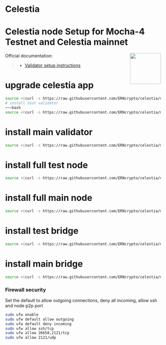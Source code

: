 # Celestia
<div>
<h1 align="left" style="display: flex;"> Celestia node Setup for Mocha-4 Testnet and Celestia mainnet</h1>
<img src="https://avatars.githubusercontent.com/u/54859940?s=200&v=4"  style="float: right;" width="100" height="100"></img>
</div>

Official documentation:
>- [Validator setup instructions](https://docs.celestia.org/nodes/consensus-node)
# upgrade celestia app
~~~bash
source <(curl -s https://raw.githubusercontent.com/ERNcrypto/celestia/main/upgradeapp.sh)
# install test validator
~~~bash
source <(curl -s https://raw.githubusercontent.com/ERNcrypto/celestia/main/installvalidatortest.sh)
~~~
# install main validator
~~~bash
source <(curl -s https://raw.githubusercontent.com/ERNcrypto/celestia/main/installvalidatormain.sh)
~~~
# install full test node
~~~bash
source <(curl -s https://raw.githubusercontent.com/ERNcrypto/celestia/main/installfulltest.sh)
~~~
# install full main node
~~~bash
source <(curl -s https://raw.githubusercontent.com/ERNcrypto/celestia/main/installfullmain.sh)
~~~
# install test bridge
~~~bash 
source <(curl -s https://raw.githubusercontent.com/ERNcrypto/celestia/main/installbridgetest.sh)
~~~
# install main bridge
~~~bash 
source <(curl -s https://raw.githubusercontent.com/ERNcrypto/celestia/main/installbridgemain.sh)
~~~

### Firewall security
Set the default to allow outgoing connections, deny all incoming, allow ssh and node p2p port
  ~~~bash
  sudo ufw enable 
  sudo ufw default allow outgoing 
  sudo ufw default deny incoming 
  sudo ufw allow ssh/tcp 
  sudo ufw allow 26658,2121/tcp 
  sudo ufw allow 2121/udp 
  ~~~
